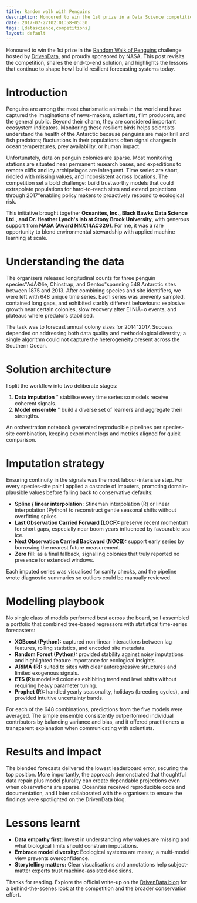 ```yaml
---
title: Random walk with Penguins
description: Honoured to win the 1st prize in a Data Science competition Random Walk of Penguins hosted by DrivenData. Sharing the winning approach here...
date: 2017-07-27T02:01:58+05:30
tags: [datascience,competitions]
layout: default
---
```


Honoured to win the 1st prize in the [Random Walk of Penguins](https://www.drivendata.org/competitions/47/penguins/) challenge hosted by [DrivenData](https://www.drivendata.org/), and proudly sponsored by NASA. This post revisits the competition, shares the end-to-end solution, and highlights the lessons that continue to shape how I build resilient forecasting systems today.

# Introduction           

Penguins are among the most charismatic animals in the world and have captured the imaginations of news-makers, scientists, film producers, and the general public. Beyond their charm, they are considered important ecosystem indicators. Monitoring these resilient birds helps scientists understand the health of the Antarctic because penguins are major krill and fish predators; fluctuations in their populations often signal changes in ocean temperatures, prey availability, or human impact.

Unfortunately, data on penguin colonies are sparse. Most monitoring stations are situated near permanent research bases, and expeditions to remote cliffs and icy archipelagos are infrequent. Time series are short, riddled with missing values, and inconsistent across locations. The competition set a bold challenge: build trustworthy models that could extrapolate populations for hard-to-reach sites and extend projections through 2017"enabling policy makers to proactively respond to ecological risk.

This initiative brought together **Oceanites, Inc., Black Bawks Data Science Ltd., and Dr. Heather Lynch's lab at Stony Brook University**, with generous support from **NASA (Award NNX14AC32G)**. For me, it was a rare opportunity to blend environmental stewardship with applied machine learning at scale.

# Understanding the data             

The organisers released longitudinal counts for three penguin species"AdÃ©lie, Chinstrap, and Gentoo"spanning 548 Antarctic sites between 1875 and 2013. After combining species and site identifiers, we were left with 648 unique time series. Each series was unevenly sampled, contained long gaps, and exhibited starkly different behaviours: explosive growth near certain colonies, slow recovery after El NiÃ±o events, and plateaus where predators stabilised.

The task was to forecast annual colony sizes for 2014"2017. Success depended on addressing both data quality and methodological diversity; a single algorithm could not capture the heterogeneity present across the Southern Ocean.

# Solution architecture         

I split the workflow into two deliberate stages:

1. **Data imputation** " stabilise every time series so models receive coherent signals.
2. **Model ensemble** " build a diverse set of learners and aggregate their strengths.

An orchestration notebook generated reproducible pipelines per species-site combination, keeping experiment logs and metrics aligned for quick comparison.

# Imputation strategy           

Ensuring continuity in the signals was the most labour-intensive step. For every species-site pair I applied a cascade of imputers, promoting domain-plausible values before falling back to conservative defaults:

* **Spline / linear interpolation:** Stineman interpolation (R) or linear interpolation (Python) to reconstruct gentle seasonal shifts without overfitting spikes.
* **Last Observation Carried Forward (LOCF):** preserve recent momentum for short gaps, especially near boom years influenced by favourable sea ice.
* **Next Observation Carried Backward (NOCB):** support early series by borrowing the nearest future measurement.
* **Zero fill:** as a final fallback, signalling colonies that truly reported no presence for extended windows.

Each imputed series was visualised for sanity checks, and the pipeline wrote diagnostic summaries so outliers could be manually reviewed.

# Modelling playbook           

No single class of models performed best across the board, so I assembled a portfolio that combined tree-based regressors with statistical time-series forecasters:

* **XGBoost (Python):** captured non-linear interactions between lag features, rolling statistics, and encoded site metadata.
* **Random Forest (Python):** provided stability against noisy imputations and highlighted feature importance for ecological insights.
* **ARIMA (R):** suited to sites with clear autoregressive structures and limited exogenous signals.
* **ETS (R):** modelled colonies exhibiting trend and level shifts without requiring heavy parameter tuning.
* **Prophet (R):** handled yearly seasonality, holidays (breeding cycles), and provided intuitive uncertainty bands.

For each of the 648 combinations, predictions from the five models were averaged. The simple ensemble consistently outperformed individual contributors by balancing variance and bias, and it offered practitioners a transparent explanation when communicating with scientists.

# Results and impact

The blended forecasts delivered the lowest leaderboard error, securing the top position. More importantly, the approach demonstrated that thoughtful data repair plus model plurality can create dependable projections even when observations are sparse. Oceanites received reproducible code and documentation, and I later collaborated with the organisers to ensure the findings were spotlighted on the DrivenData blog.

# Lessons learnt

* **Data empathy first:** Invest in understanding why values are missing and what biological limits should constrain imputations.
* **Embrace model diversity:** Ecological systems are messy; a multi-model view prevents overconfidence.
* **Storytelling matters:** Clear visualisations and annotations help subject-matter experts trust machine-assisted decisions.

Thanks for reading. Explore the official write-up on the [DrivenData blog](http://blog.drivendata.org/2017/08/28/random-walk-of-the-penguins/) for a behind-the-scenes look at the competition and the broader conservation effort.
